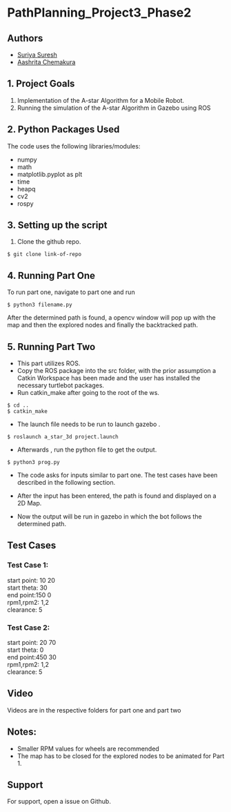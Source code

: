 # PathPlanning_Project3_Phase2



## Authors

- [Suriya Suresh](https://www.github.com/theunknowninfinite)
- [Aashrita Chemakura](https://github.com/aashrita-chemakura)

## 1. Project Goals

1. Implementation of the A-star Algorithm
for a Mobile Robot.
2. Running the simulation of the A-star Algorithm in Gazebo using ROS 


## 2. Python Packages Used 
The code uses the following libraries/modules:
* numpy 
* math
* matplotlib.pyplot as plt
* time
* heapq 
* cv2 
* rospy


## 3. Setting up the script

1. Clone the github repo.

```` 
$ git clone link-of-repo
````

## 4. Running Part One 

To run part one, navigate to part one and run 
```` 
$ python3 filename.py
````
After the determined path is found, a opencv window will pop up with the map and then the explored nodes and finally the backtracked path. 
## 5. Running Part Two 
* This part utilizes ROS.
* Copy the ROS package into the src folder, with the prior assumption a Catkin Workspace has been made and the user has installed the necessary turtlebot packages.
* Run catkin_make after going to the root of the ws. 
```` 
$ cd .. 
$ catkin_make
````
* The launch file needs to be run to launch gazebo . 
```` 
$ roslaunch a_star_3d project.launch
````
* Afterwards , run the python file to get the output. 
```` 
$ python3 prog.py
````
* The code asks for inputs similar to part one. The test cases have been described in the following section.

* After the input has been entered, the path is found and displayed on a 2D Map. 
* Now the output will be run in gazebo in which the bot follows the determined path. 
## Test Cases 

### Test Case 1:
start point: 10 20  
start theta: 30  
end point:150 0  
rpm1,rpm2: 1,2  
clearance: 5
### Test Case 2:
start point: 20 70  
start theta: 0  
end point:450 30  
rpm1,rpm2: 1,2  
clearance: 5  

## Video 
Videos are in the respective folders for part one and part two 

## Notes:
* Smaller RPM values for wheels are recommended 
* The map has to be closed for the explored nodes to be animated for Part 1.

## Support
For support, open a issue on Github.





